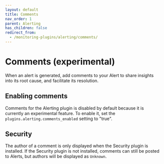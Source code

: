 ```yaml
---
layout: default
title: Comments
nav_order: 1
parent: Alerting
has_children: false
redirect_from:
  - /monitoring-plugins/alerting/comments/
---
```


# Comments (experimental)

When an alert is generated, add comments to your Alert to share insights into its root cause, and facilitate its resolution.

## Enabling comments

Comments for the Alerting plugin is disabled by default because it is currently an experimental feature. To enable it, set the `plugins.alerting.comments_enabled` setting to "true".

## Security

The author of a comment is only displayed when the Security plugin is installed. If the Security plugin is not installed, comments can still be posted to Alerts, but authors will be displayed as `Unknown`.